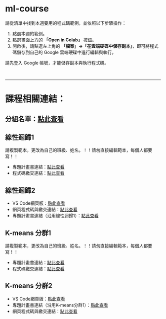 # ml-course


請從清單中找到本週要用的程式碼範例，並依照以下步驟操作：

1. 點選本週的範例。  
2. 點選畫面上方的 **「Open in Colab」** 按鈕。  
3. 開啟後，請點選左上角的 **「檔案」→「在雲端硬碟中儲存副本」**，即可將程式碼儲存到自己的 Google 雲端硬碟中進行編輯與執行。

請先登入 Google 帳號，才能儲存副本與執行程式碼。

<br><hr>
# 課程相關連結：
## 分組名單：[點此查看](https://docs.google.com/spreadsheets/d/16HP45yqOUY35baPUUhQ6DDAzp7MP7_hWDdAm8cXUugU/edit?usp=sharing)

## 線性迴歸1
請複製範本，更改為自己的班級、姓名。！！請勿直接編輯範本，每個人都要寫！！
- 專題計畫書連結：[點此查看](https://drive.google.com/drive/folders/10zYJUABZoGcanxJqFnVheGSGoVqPprK3?usp=sharing)
- 程式碼繳交連結：[點此查看](https://drive.google.com/drive/folders/1bjnT7a1A_RATO34kvl8ORmtvInNFLU2j?usp=sharing)

## 線性迴歸2
- VS Code網頁版：[點此查看](https://vscode.dev/?vscode-lang=zh-tw)
- 網頁程式碼與繳交連結：[點此查看](https://drive.google.com/drive/folders/1mn8GfofAezMeQz6tYuYnh7xZ6iyWarNd?usp=sharing)
- 專題計畫書連結（沿用線性迴歸1）：[點此查看](https://drive.google.com/drive/folders/10zYJUABZoGcanxJqFnVheGSGoVqPprK3?usp=sharing)

## K-means 分群1
請複製範本，更改為自己的班級、姓名。！！請勿直接編輯範本，每個人都要寫！！
- 專題計畫書連結：[點此查看](https://drive.google.com/drive/folders/1Rr7wemz38v2reyVY6E_8X_qJqwTdc7AB?usp=sharing)
- 程式碼繳交連結：[點此查看](https://drive.google.com/drive/folders/1K-OSPlqTSmUGCTatTbEB-UDkWLqPXrR2?usp=sharing)

## K-means 分群2
- VS Code網頁版：[點此查看](https://vscode.dev/?vscode-lang=zh-tw)
- 專題計畫書連結（沿用K-means分群1）：[點此查看](https://drive.google.com/drive/folders/1Rr7wemz38v2reyVY6E_8X_qJqwTdc7AB?usp=sharing)
- 網頁程式碼與繳交連結：[點此查看](https://drive.google.com/drive/folders/1y1pP9ErOHdRM2bCBrbmxmweVhRNh62hi?usp=sharing)


